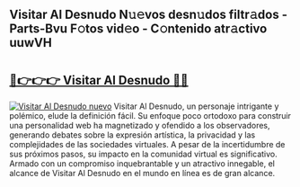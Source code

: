## Visitar Al Desnudo N𝚞𝚎vos desn𝚞dos filtr𝚊dos - Parts-Bvu F𝚘tos vid𝚎o - C𝚘ntenido atr𝚊ctivo uuwVH

# <h2><a href="http://mb8t29.tromn.icu/?c=Visitar+Al+Desnudo">🔗👉👉👉 Visitar Al Desnudo 🔗🔗</a></h2>

[![Visitar Al Desnudo nuevo](https://i.imgur.com/pEAQMta.gif)](http://mb8t29.tromn.icu/?c=Visitar+Al+Desnudo)
Visitar Al Desnudo, un personaje intrigante y polémico, elude la definición fácil. Su enfoque poco ortodoxo para construir una personalidad web ha magnetizado y ofendido a los observadores, generando debates sobre la expresión artística, la privacidad y las complejidades de las sociedades virtuales. A pesar de la incertidumbre de sus próximos pasos, su impacto en la comunidad virtual es significativo. Armado con un compromiso inquebrantable y un atractivo innegable, el alcance de Visitar Al Desnudo en el mundo en línea es de gran alcance.
